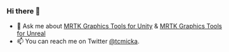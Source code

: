 ### Hi there 👋

- 💬 Ask me about [MRTK Graphics Tools for Unity](https://github.com/microsoft/MixedReality-GraphicsTools-Unity) & [MRTK Graphics Tools for Unreal](https://github.com/microsoft/MixedReality-GraphicsTools-Unreal)
- 📫 You can reach me on Twitter [@tcmicka](https://twitter.com/tcmicka).

<!--
**Cameron-Micka/Cameron-Micka** is a ✨ _special_ ✨ repository because its `README.md` (this file) appears on your GitHub profile.

Here are some ideas to get you started:

- 🔭 I’m currently working on ...
- 🌱 I’m currently learning ...
- 👯 I’m looking to collaborate on ...
- 🤔 I’m looking for help with ...
- 💬 Ask me about ...
- 📫 How to reach me: ...
- 😄 Pronouns: ...
- ⚡ Fun fact: ...
-->
